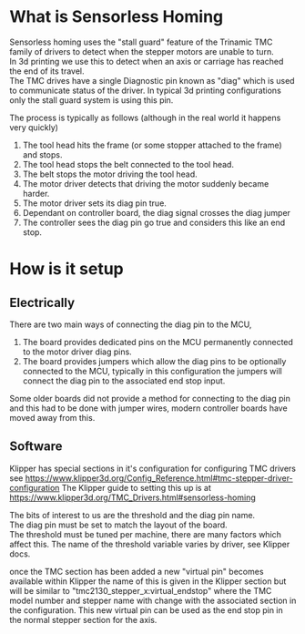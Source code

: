 # What is Sensorless Homing
Sensorless homing uses the "stall guard" feature of the Trinamic TMC family of drivers to detect when the stepper motors are unable to turn.   
In 3d printing we use this to detect when an axis or carriage has reached the end of its travel.   
The TMC drives have a single Diagnostic pin known as "diag" which is used to communicate status of the driver. In typical 3d printing configurations only the stall guard system is using this pin.   

The process is typically as follows (although in the real world it happens very quickly)

1. The tool head hits the frame (or some stopper attached to the frame) and stops.
2. The tool head stops the belt connected to the tool head.
3. The belt stops the motor driving the tool head.
4. The motor driver detects that driving the motor suddenly became harder.
5. The motor driver sets its diag pin true.
6. Dependant on controller board, the diag signal crosses the diag jumper
7. The controller sees the diag pin go true and considers this like an end stop.


# How is it setup
## Electrically
There are two main ways of connecting the diag pin to the MCU, 
1. The board provides dedicated pins on the MCU permanently connected to the motor driver diag pins.
2. The board provides jumpers which allow the diag pins to be optionally connected to the MCU, typically in this configuration the jumpers will connect the diag pin to the associated end stop input.

Some older boards did not provide a method for connecting to the diag pin and this had to be done with jumper wires, modern controller boards have moved away from this.


## Software
Klipper has special sections in it's configuration for configuring TMC drivers see <https://www.klipper3d.org/Config_Reference.html#tmc-stepper-driver-configuration>
The Klipper guide to setting this up is at <https://www.klipper3d.org/TMC_Drivers.html#sensorless-homing>

The bits of interest to us are the threshold and the diag pin name.   
The diag pin must be set to match the layout of the board.    
The threshold must be tuned per machine, there are many factors which affect this. The name of the threshold variable varies by driver, see Klipper docs.

once the TMC section has been added a new "virtual pin" becomes available within Klipper the name of this is given in the Klipper section but will be similar to "tmc2130_stepper_x:virtual_endstop" where the TMC model number and stepper name with change with the associated section in the configuration.
This new virtual pin can be used as the end stop pin in the normal stepper section for the axis.
